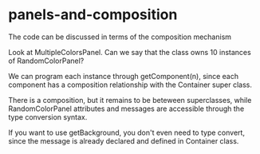 # panels-and-composition
The code can be discussed in terms of the composition mechanism

Look at MultipleColorsPanel. Can we say that the class owns 10 instances of RandomColorPanel?

We can program each instance through getComponent(n), since each component has a composition relationship with the Container super class. 

There is a composition, but it remains to be beteween superclasses, while RandomColorPanel attributes and messages are accessible through the type conversion syntax.

If you want to use getBackground, you don't even need to type convert, since the message is already declared and defined in  Container class.

 